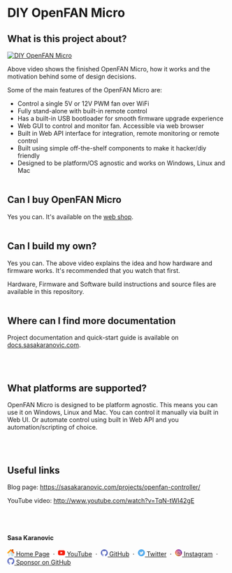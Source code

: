 # DIY OpenFAN Micro

## What is this project about?

[![DIY OpenFAN Micro](http://img.youtube.com/vi/TqN-tWI42gE/0.jpg)](http://www.youtube.com/watch?v=TqN-tWI42gE "DIY OpenFAN Micro")

Above video shows the finished OpenFAN Micro, how it works and the motivation behind some of design decisions.

Some of the main features of the OpenFAN Micro are:

- Control a single 5V or 12V PWM fan over WiFi
- Fully stand-alone with built-in remote control
- Has a built-in USB bootloader for smooth firmware upgrade experience
- Web GUI to control and monitor fan. Accessible via web browser
- Built in Web API interface for integration, remote monitoring or remote control
- Built using simple off-the-shelf components to make it hacker/diy friendly
- Designed to be platform/OS agnostic and works on Windows, Linux and Mac
<br/><br/>

## Can I buy OpenFAN Micro

Yes you can. It's available on the [web shop](https://shop.sasakaranovic.com/products/openfan-micro).
<br/><br/>

## Can I build my own?

Yes you can. The above video explains the idea and how hardware and firmware works. It's recommended that you watch that first.

Hardware, Firmware and Software build instructions and source files are available in this repository.
<br/><br/>


## Where can I find more documentation

Project documentation and quick-start guide is available on [docs.sasakaranovic.com](https://docs.sasakaranovic.com/openfan_micro/).

<br/><br/>


## What platforms are supported?

OpenFAN Micro is designed to be platform agnostic. This means you can use it on Windows, Linux and Mac.
You can control it manually via built in Web UI.
Or automate control using built in Web API and you automation/scripting of choice.

<br><br>

## Useful links

Blog page: https://sasakaranovic.com/projects/openfan-controller/

YouTube video: http://www.youtube.com/watch?v=TqN-tWI42gE


<br/><br/>

#### Sasa Karanovic

<a href="https://sasakaranovic.com/" target="_blank" title="Sasa Karanovic Home Page"><img src="https://raw.githubusercontent.com/SasaKaranovic/common/master/assets/img_home.png" width="16"> Home Page</a> &nbsp;&middot;&nbsp;
<a href="https://youtube.com/c/sasakaranovic" target="_blank" title="Sasa Karanovic on YouTube"><img src="https://raw.githubusercontent.com/SasaKaranovic/common/master/assets/img_youtube.png" width="16"> YouTube</a> &nbsp;&middot;&nbsp;
<a href="https://github.com/sasakaranovic" target="_blank" title="Sasa Karanovic on GitHub"><img src="https://raw.githubusercontent.com/SasaKaranovic/common/master/assets/img_github.png" width="16"> GitHub</a> &nbsp;&middot;&nbsp;
<a href="https://twitter.com/_sasakaranovic_" target="_blank" title="Sasa Karanovic on Twitter"><img src="https://raw.githubusercontent.com/SasaKaranovic/common/master/assets/img_twitter.png" width="16"> Twitter</a> &nbsp;&middot;&nbsp;
<a href="https://instagram.com/_sasakaranovic_" target="_blank" title="Sasa Karanovic on Instagram"><img src="https://raw.githubusercontent.com/SasaKaranovic/common/master/assets/img_instagram.png" width="16"> Instagram</a> &nbsp;&middot;&nbsp;
<a href="https://github.com/sponsors/SasaKaranovic" target="_blank" title="Sponsor on GitHub"><img src="https://raw.githubusercontent.com/SasaKaranovic/common/master/assets/img_github.png" width="16"> Sponsor on GitHub</a>
